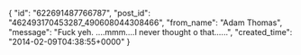  {
   "id": "622691487766787",
   "post_id": "462493170453287_490608044308466",
   "from_name": "Adam Thomas",
   "message": "Fuck yeh. ....mmm....I never thought o that......",
   "created_time": "2014-02-09T04:38:55+0000"
 }
